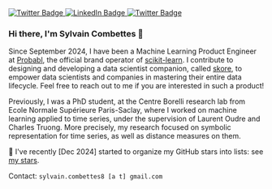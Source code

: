 <div id="badges">
  <a href="https://sylvaincom.github.io">
    <img src="https://img.shields.io/badge/Personal Website-red?style=for-the-badge&logo=firefox&logoColor=white" alt="Twitter Badge"/>
  </a>
  <a href="https://www.linkedin.com/in/sylvain-combettes/">
    <img src="https://img.shields.io/badge/LinkedIn-blue?style=for-the-badge&logo=linkedin&logoColor=white" alt="LinkedIn Badge"/>
  </a>
  <a href="https://x.com/sylvaincom">
    <img src="https://img.shields.io/badge/Twitter-blue?style=for-the-badge&logo=twitter&logoColor=white" alt="Twitter Badge"/>
  </a>
</div>

### Hi there, I'm Sylvain Combettes 👋

Since September 2024, I have been a Machine Learning Product Engineer at [Probabl](https://probabl.ai/), the official brand operator of [scikit-learn](https://scikit-learn.org/stable/).
I contribute to designing and developing a data scientist companion, called [skore](https://github.com/probabl-ai/skore), to empower data scientists and companies in mastering their entire data lifecycle.
Feel free to reach out to me if you are interested in such a product!

Previously, I was a PhD student, at the Centre Borelli research lab from Ecole Normale Supérieure Paris-Saclay, where I worked on machine learning applied to time series, under the supervision of Laurent Oudre and Charles Truong. More precisely, my research focused on symbolic representation for time series, as well as distance measures on them.

📂 I've recently [Dec 2024] started to organize my GitHub stars into lists: see [my stars](https://github.com/sylvaincom?tab=stars).

Contact: `sylvain.combettes8 [a t] gmail.com`
